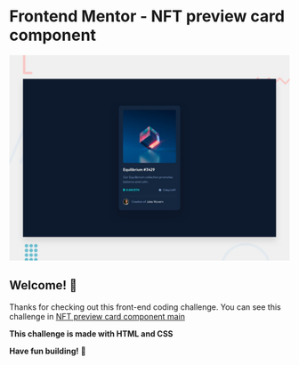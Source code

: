 # Frontend Mentor - NFT preview card component

![Design preview for the NFT preview card component coding challenge](./design/desktop-preview.jpg)

## Welcome! 👋

Thanks for checking out this front-end coding challenge. You can see this challenge in [NFT preview card component main](https://nft-preview-frontend.netlify.app/)

**This challenge is made with HTML and CSS**

**Have fun building!** 🚀